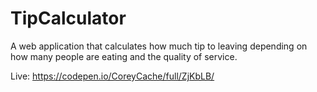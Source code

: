 # TipCalculator

A web application that calculates how much tip to leaving depending on how many people are eating and the quality of service.

Live: https://codepen.io/CoreyCache/full/ZjKbLB/

